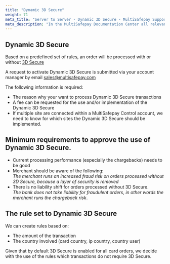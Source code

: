 ```yaml
---
title: "Dynamic 3D Secure"
weight: 71
meta_title: "Server to Server - Dynamic 3D Secure - MultiSafepay Support"
meta_description: "In the MultiSafepay Documentation Center all relevant information regarding our Plugins and API. As well as Support pages for Payment Method, Tools and General Questions. You can also find the contact details of our Support Team and Integration Team."
---
```


##  Dynamic 3D Secure

Based on a predefined set of rules, an order will be processed with or without [3D Secure](/faq/risk-and-fraud/what-is-3d-secure/)

A request to activate Dynamic 3D Secure is submitted via your account manager by email <sales@multisafepay.com>

The following information is required:

* The reason why your want to process Dynamic 3D Secure transactions
* A fee can be requested for the use and/or implementation of the Dynamic 3D Secure
* If multiple site are connected within a MultiSafepay Control account, we need to know for which sites the Dynamic 3D Secure should be implemented.

## Minimum requirements to approve the use of Dynamic 3D Secure.

* Current processing performance (especially the chargebacks) needs to be good
* Merchant should be aware of the following:  
_The merchant runs an increased fraud risk on orders processed without 3D Secure, because a layer of security is removed_
* There is no liability shift for orders processed without 3D Secure.  
_The bank does not take liability for fraudulent orders, in other words the merchant runs the chargeback risk_.

## The rule set to Dynamic 3D Secure

We can create rules based on:

* The amount of the transaction
* The country involved (card country, ip country, country user)

Given that by default 3D Secure is enabled for all card orders, we decide with the use of the rules which transactions do not require 3D Secure.
